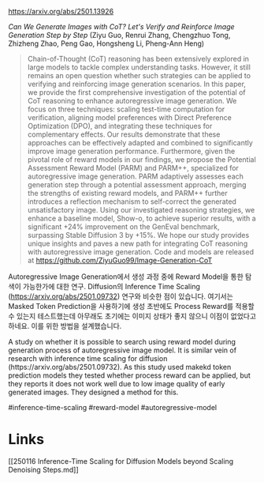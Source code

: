 https://arxiv.org/abs/2501.13926

*Can We Generate Images with CoT? Let's Verify and Reinforce Image Generation Step by Step* (Ziyu Guo, Renrui Zhang, Chengzhuo Tong, Zhizheng Zhao, Peng Gao, Hongsheng Li, Pheng-Ann Heng)

> Chain-of-Thought (CoT) reasoning has been extensively explored in large models to tackle complex understanding tasks. However, it still remains an open question whether such strategies can be applied to verifying and reinforcing image generation scenarios. In this paper, we provide the first comprehensive investigation of the potential of CoT reasoning to enhance autoregressive image generation. We focus on three techniques: scaling test-time computation for verification, aligning model preferences with Direct Preference Optimization (DPO), and integrating these techniques for complementary effects. Our results demonstrate that these approaches can be effectively adapted and combined to significantly improve image generation performance. Furthermore, given the pivotal role of reward models in our findings, we propose the Potential Assessment Reward Model (PARM) and PARM++, specialized for autoregressive image generation. PARM adaptively assesses each generation step through a potential assessment approach, merging the strengths of existing reward models, and PARM++ further introduces a reflection mechanism to self-correct the generated unsatisfactory image. Using our investigated reasoning strategies, we enhance a baseline model, Show-o, to achieve superior results, with a significant +24% improvement on the GenEval benchmark, surpassing Stable Diffusion 3 by +15%. We hope our study provides unique insights and paves a new path for integrating CoT reasoning with autoregressive image generation. Code and models are released at https://github.com/ZiyuGuo99/Image-Generation-CoT

Autoregressive Image Generation에서 생성 과정 중에 Reward Model을 통한 탐색이 가능한가에 대한 연구. Diffusion의 Inference Time Scaling (https://arxiv.org/abs/2501.09732) 연구와 비슷한 점이 있습니다. 여기서는 Masked Token Prediction을 사용하기에 생성 초반에도 Process Reward를 적용할 수 있는지 테스트했는데 아무래도 초기에는 이미지 상태가 좋지 않으니 이점이 없었다고 하네요. 이를 위한 방법을 설계했습니다.

<english>
A study on whether it is possible to search using reward model during generation process of autoregressive image model. It is similar vein of research with inference time scaling for diffusion (https://arxiv.org/abs/2501.09732). As this study used makekd token prediction models they tested whether process reward can be applied, but they reports it does not work well due to low image quality of early generated images. They designed a method for this.
</english>

#inference-time-scaling #reward-model #autoregressive-model

# Links

[[250116 Inference-Time Scaling for Diffusion Models beyond Scaling Denoising Steps.md]]